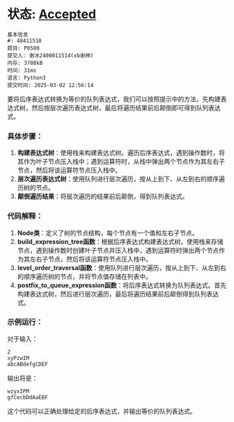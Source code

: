 # 状态: [Accepted](http://dsbpython.openjudge.cn/dspythonbook/solution/48411510/)

```
基本信息
#: 48411510
题目: P0580
提交人: 谢冰2400011514(xb谢神)
内存: 3708kB
时间: 31ms
语言: Python3
提交时间: 2025-03-02 12:56:14
```

要将后序表达式转换为等价的队列表达式，我们可以按照提示中的方法，先构建表达式树，然后按层次遍历表达式树，最后将遍历结果前后颠倒即可得到队列表达式。

### 具体步骤：
1. **构建表达式树**：使用栈来构建表达式树。遍历后序表达式，遇到操作数时，将其作为叶子节点压入栈中；遇到运算符时，从栈中弹出两个节点作为其左右子节点，然后将该运算符节点压入栈中。
2. **层次遍历表达式树**：使用队列进行层次遍历，按从上到下、从左到右的顺序遍历树的节点。
3. **颠倒遍历结果**：将层次遍历的结果前后颠倒，得到队列表达式。

### 代码解释：
1. **Node类**：定义了树的节点结构，每个节点有一个值和左右子节点。
2. **build_expression_tree函数**：根据后序表达式构建表达式树。使用栈来存储节点，遇到操作数时创建叶子节点并压入栈中，遇到运算符时弹出两个节点作为其左右子节点，然后将该运算符节点压入栈中。
3. **level_order_traversal函数**：使用队列进行层次遍历，按从上到下、从左到右的顺序遍历树的节点，并将节点值存储在列表中。
4. **postfix_to_queue_expression函数**：将后序表达式转换为队列表达式。首先构建表达式树，然后进行层次遍历，最后将遍历结果前后颠倒得到队列表达式。

### 示例运行：
对于输入：
```
2
xyPzwIM
abcABdefgCDEF
```
输出将是：
```
wzyxIPM
gfCecbDdAaEBF
```

这个代码可以正确处理给定的后序表达式，并输出等价的队列表达式。